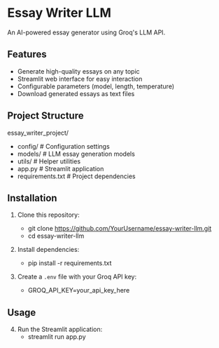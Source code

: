 # Essay Writer LLM

An AI-powered essay generator using Groq's LLM API.

## Features

- Generate high-quality essays on any topic
- Streamlit web interface for easy interaction
- Configurable parameters (model, length, temperature)
- Download generated essays as text files

## Project Structure

essay_writer_project/

- config/            # Configuration settings
- models/            # LLM essay generation models
- utils/             # Helper utilities
- app.py             # Streamlit application
- requirements.txt   # Project dependencies

## Installation

1. Clone this repository:
   - git clone https://github.com/YourUsername/essay-writer-llm.git
   - cd essay-writer-llm

2. Install dependencies:
   - pip install -r requirements.txt

3. Create a `.env` file with your Groq API key:
   - GROQ_API_KEY=your_api_key_here

## Usage

4. Run the Streamlit application:
   - streamlit run app.py

